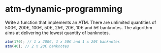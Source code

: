 # atm-dynamic-programming

Write a function that implements an ATM. There are unlimited quantities of 500€, 200€, 100€, 50€, 25€, 20€, 10€ and 5€ banknotes. The algorithm aims at delivering the lowest quantity of banknotes.

```typescript
atm(170); // 1 x 200€, 1 x 50€ and 1 x 20€ banknotes
atm(40); // 2 x 20€ banknotes
```
